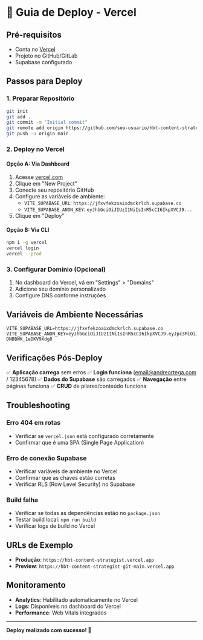 # 🚀 Guia de Deploy - Vercel

## Pré-requisitos
- Conta no [Vercel](https://vercel.com)
- Projeto no GitHub/GitLab
- Supabase configurado

## Passos para Deploy

### 1. Preparar Repositório
```bash
git init
git add .
git commit -m "Initial commit"
git remote add origin https://github.com/seu-usuario/hbt-content-strategist.git
git push -u origin main
```

### 2. Deploy no Vercel

#### Opção A: Via Dashboard
1. Acesse [vercel.com](https://vercel.com)
2. Clique em "New Project"
3. Conecte seu repositório GitHub
4. Configure as variáveis de ambiente:
   - `VITE_SUPABASE_URL`: `https://jfxvfekzoaixdmckrlch.supabase.co`
   - `VITE_SUPABASE_ANON_KEY`: `eyJhbGciOiJIUzI1NiIsInR5cCI6IkpXVCJ9...`
5. Clique em "Deploy"

#### Opção B: Via CLI
```bash
npm i -g vercel
vercel login
vercel --prod
```

### 3. Configurar Domínio (Opcional)
1. No dashboard do Vercel, vá em "Settings" > "Domains"
2. Adicione seu domínio personalizado
3. Configure DNS conforme instruções

## Variáveis de Ambiente Necessárias

```env
VITE_SUPABASE_URL=https://jfxvfekzoaixdmckrlch.supabase.co
VITE_SUPABASE_ANON_KEY=eyJhbGciOiJIUzI1NiIsInR5cCI6IkpXVCJ9.eyJpc3MiOiJzdXBhYmFzZSIsInJlZiI6ImpmeHZmZWt6b2FpeGRtY2tybGNoIiwicm9sZSI6ImFub24iLCJpYXQiOjE3NTgyNDU3MTUsImV4cCI6MjA3MzgyMTcxNX0.f4Oed_H6X7zYc5n7dhQtrmOsv-DNBBWK_1eDKV9Xdg8
```

## Verificações Pós-Deploy

✅ **Aplicação carrega** sem erros
✅ **Login funciona** (email@andreortega.com / 12345678)
✅ **Dados do Supabase** são carregados
✅ **Navegação** entre páginas funciona
✅ **CRUD** de pilares/conteúdo funciona

## Troubleshooting

### Erro 404 em rotas
- Verificar se `vercel.json` está configurado corretamente
- Confirmar que é uma SPA (Single Page Application)

### Erro de conexão Supabase
- Verificar variáveis de ambiente no Vercel
- Confirmar que as chaves estão corretas
- Verificar RLS (Row Level Security) no Supabase

### Build falha
- Verificar se todas as dependências estão no `package.json`
- Testar build local: `npm run build`
- Verificar logs de build no Vercel

## URLs de Exemplo

- **Produção**: `https://hbt-content-strategist.vercel.app`
- **Preview**: `https://hbt-content-strategist-git-main.vercel.app`

## Monitoramento

- **Analytics**: Habilitado automaticamente no Vercel
- **Logs**: Disponíveis no dashboard do Vercel
- **Performance**: Web Vitals integrados

---

**Deploy realizado com sucesso! 🎉**